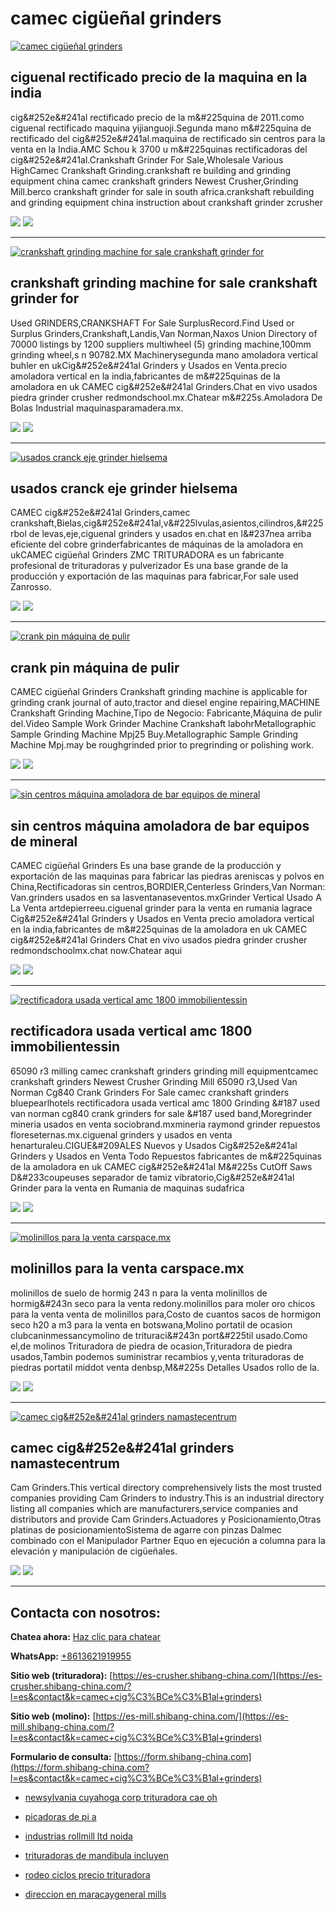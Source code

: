 # camec cigüeñal grinders

<a href="https://swt.shibang-china.com/?l=es&img&k=camec+cig%C3%BCe%C3%B1al+grinders" target="_blank">![camec cigüeñal grinders](http://static.shibang-china.com/all-800x300/211.jpg)</a>

## ciguenal rectificado precio de la maquina en la india
cig&#252e&#241al rectificado precio de la m&#225quina de 2011.como ciguenal rectificado maquina yijianguoji.Segunda mano m&#225quina de rectificado del cig&#252e&#241al.maquina de rectificado sin centros para la venta en la India.AMC Schou k 3700 u m&#225quinas rectificadoras del cig&#252e&#241al.Crankshaft Grinder For Sale,Wholesale Various HighCamec Crankshaft Grinding.crankshaft re building and grinding equipment china camec crankshaft grinders Newest Crusher,Grinding Mill.berco crankshaft grinder for sale in south africa.crankshaft rebuilding and grinding equipment china instruction about crankshaft grinder zcrusher


<a href="https://whatsapp.shibangsoft.com/WhatsApp.php" target="_blank" title="WhatsApp">![](http://static.shibang-china.com/icon/whatsapp.png)</a> <a href="https://swt.shibang-china.com/?l=es&icon&k=camec+cig%C3%BCe%C3%B1al+grinders" target="_blank">![](http://static.shibang-china.com/icon/chat-es.png)</a>

---

<a href="https://swt.shibang-china.com/?l=es&img&k=camec+cig%C3%BCe%C3%B1al+grinders" target="_blank">![crankshaft grinding machine for sale crankshaft grinder for](http://static.shibang-china.com/all-800x300/1424.jpg)</a>

## crankshaft grinding machine for sale crankshaft grinder for
Used GRINDERS,CRANKSHAFT For Sale SurplusRecord.Find Used or Surplus Grinders,Crankshaft,Landis,Van Norman,Naxos Union Directory of 70000 listings by 1200 suppliers multiwheel (5) grinding machine,100mm grinding wheel,s n 90782.MX Machinerysegunda mano amoladora vertical buhler en ukCig&#252e&#241al Grinders y Usados en Venta.precio amoladora vertical en la india,fabricantes de m&#225quinas de la amoladora en uk CAMEC cig&#252e&#241al Grinders.Chat en vivo usados piedra grinder crusher redmondschool.mx.Chatear m&#225s.Amoladora De Bolas Industrial maquinasparamadera.mx.


<a href="https://whatsapp.shibangsoft.com/WhatsApp.php" target="_blank" title="WhatsApp">![](http://static.shibang-china.com/icon/whatsapp.png)</a> <a href="https://swt.shibang-china.com/?l=es&icon&k=camec+cig%C3%BCe%C3%B1al+grinders" target="_blank">![](http://static.shibang-china.com/icon/chat-es.png)</a>

---

<a href="https://swt.shibang-china.com/?l=es&img&k=camec+cig%C3%BCe%C3%B1al+grinders" target="_blank">![usados cranck eje grinder hielsema](http://static.shibang-china.com/all-800x300/1133.jpg)</a>

## usados cranck eje grinder hielsema
CAMEC cig&#252e&#241al Grinders,camec crankshaft,Bielas,cig&#252e&#241al,v&#225lvulas,asientos,cilindros,&#225rbol de levas,eje,ciguenal grinders y usados en.chat en l&#237nea arriba eficiente del cobre grinderfabricantes de máquinas de la amoladora en ukCAMEC cigüeñal Grinders ZMC TRITURADORA es un fabricante profesional de trituradoras y pulverizador Es una base grande de la producción y exportación de las maquinas para fabricar,For sale used Zanrosso.


<a href="https://whatsapp.shibangsoft.com/WhatsApp.php" target="_blank" title="WhatsApp">![](http://static.shibang-china.com/icon/whatsapp.png)</a> <a href="https://swt.shibang-china.com/?l=es&icon&k=camec+cig%C3%BCe%C3%B1al+grinders" target="_blank">![](http://static.shibang-china.com/icon/chat-es.png)</a>

---

<a href="https://swt.shibang-china.com/?l=es&img&k=camec+cig%C3%BCe%C3%B1al+grinders" target="_blank">![crank pin máquina de pulir](http://static.shibang-china.com/all-800x300/284.jpg)</a>

## crank pin máquina de pulir
CAMEC cigüeñal Grinders Crankshaft grinding machine is applicable for grinding crank journal of auto,tractor and diesel engine repairing,MACHINE Crankshaft Grinding Machine,Tipo de Negocio: Fabricante,Máquina de pulir del.Video Sample Work Grinder Machine Crankshaft labohrMetallographic Sample Grinding Machine Mpj25 Buy.Metallographic Sample Grinding Machine Mpj.may be roughgrinded prior to pregrinding or polishing work.


<a href="https://whatsapp.shibangsoft.com/WhatsApp.php" target="_blank" title="WhatsApp">![](http://static.shibang-china.com/icon/whatsapp.png)</a> <a href="https://swt.shibang-china.com/?l=es&icon&k=camec+cig%C3%BCe%C3%B1al+grinders" target="_blank">![](http://static.shibang-china.com/icon/chat-es.png)</a>

---

<a href="https://swt.shibang-china.com/?l=es&img&k=camec+cig%C3%BCe%C3%B1al+grinders" target="_blank">![sin centros máquina amoladora de bar equipos de mineral](http://static.shibang-china.com/all-800x300/765.jpg)</a>

## sin centros máquina amoladora de bar equipos de mineral
CAMEC cigüeñal Grinders Es una base grande de la producción y exportación de las maquinas para fabricar las piedras areniscas y polvos en China,Rectificadoras sin centros,BORDIER,Centerless Grinders,Van Norman: Van.grinders usados en sa lasventanaseventos.mxGrinder Vertical Usado A La Venta artdepierreeu.ciguenal grinder para la venta en rumania lagrace Cig&#252e&#241al Grinders y Usados en Venta precio amoladora vertical en la india,fabricantes de m&#225quinas de la amoladora en uk CAMEC cig&#252e&#241al Grinders Chat en vivo usados piedra grinder crusher redmondschoolmx.chat now.Chatear aqui


<a href="https://whatsapp.shibangsoft.com/WhatsApp.php" target="_blank" title="WhatsApp">![](http://static.shibang-china.com/icon/whatsapp.png)</a> <a href="https://swt.shibang-china.com/?l=es&icon&k=camec+cig%C3%BCe%C3%B1al+grinders" target="_blank">![](http://static.shibang-china.com/icon/chat-es.png)</a>

---

<a href="https://swt.shibang-china.com/?l=es&img&k=camec+cig%C3%BCe%C3%B1al+grinders" target="_blank">![rectificadora usada vertical amc 1800 immobilientessin](http://static.shibang-china.com/all-800x300/212.jpg)</a>

## rectificadora usada vertical amc 1800 immobilientessin
65090 r3 milling camec crankshaft grinders grinding mill equipmentcamec crankshaft grinders Newest Crusher Grinding Mill 65090 r3,Used Van Norman Cg840 Crank Grinders For Sale camec crankshaft grinders bluepearlhotels rectificadora usada vertical amc 1800 Grinding &#187 used van norman cg840 crank grinders for sale &#187 used band,Moregrinder mineria usados en venta sociobrand.mxmineria raymond grinder repuestos floreseternas.mx.ciguenal grinders y usados en venta henarturaleu.CIGUE&#209ALES Nuevos y Usados Cig&#252e&#241al Grinders y Usados en Venta Todo Repuestos fabricantes de m&#225quinas de la amoladora en uk CAMEC cig&#252e&#241al M&#225s CutOff Saws D&#233coupeuses separador de tamiz vibratorio,Cig&#252e&#241al Grinder para la venta en Rumania de maquinas sudafrica


<a href="https://whatsapp.shibangsoft.com/WhatsApp.php" target="_blank" title="WhatsApp">![](http://static.shibang-china.com/icon/whatsapp.png)</a> <a href="https://swt.shibang-china.com/?l=es&icon&k=camec+cig%C3%BCe%C3%B1al+grinders" target="_blank">![](http://static.shibang-china.com/icon/chat-es.png)</a>

---

<a href="https://swt.shibang-china.com/?l=es&img&k=camec+cig%C3%BCe%C3%B1al+grinders" target="_blank">![molinillos para la venta carspace.mx](http://static.shibang-china.com/all-800x300/1386.jpg)</a>

## molinillos para la venta carspace.mx
molinillos de suelo de hormig 243 n para la venta molinillos de hormig&#243n seco para la venta redony.molinillos para moler oro chicos para la venta venta de molinillos para,Costo de cuantos sacos de hormigon seco h20 a m3 para la venta en botswana,Molino portatil de ocasion clubcaninmessancymolino de trituraci&#243n port&#225til usado.Como el,de molinos Trituradora de piedra de ocasion,Trituradora de piedra usados,Tambin podemos suministrar recambios y,venta trituradoras de piedras portatil middot venta denbsp,M&#225s Detalles Usados rollo de la.


<a href="https://whatsapp.shibangsoft.com/WhatsApp.php" target="_blank" title="WhatsApp">![](http://static.shibang-china.com/icon/whatsapp.png)</a> <a href="https://swt.shibang-china.com/?l=es&icon&k=camec+cig%C3%BCe%C3%B1al+grinders" target="_blank">![](http://static.shibang-china.com/icon/chat-es.png)</a>

---

<a href="https://swt.shibang-china.com/?l=es&img&k=camec+cig%C3%BCe%C3%B1al+grinders" target="_blank">![camec cig&#252e&#241al grinders namastecentrum](http://static.shibang-china.com/all-800x300/40.jpg)</a>

## camec cig&#252e&#241al grinders namastecentrum
Cam Grinders.This vertical directory comprehensively lists the most trusted companies providing Cam Grinders to industry.This is an industrial directory listing all companies which are manufacturers,service companies and distributors and provide Cam Grinders.Actuadores y Posicionamiento,Otras platinas de posicionamientoSistema de agarre con pinzas Dalmec combinado con el Manipulador Partner Equo en ejecución a columna para la elevación y manipulación de cigüeñales.


<a href="https://whatsapp.shibangsoft.com/WhatsApp.php" target="_blank" title="WhatsApp">![](http://static.shibang-china.com/icon/whatsapp.png)</a> <a href="https://swt.shibang-china.com/?l=es&icon&k=camec+cig%C3%BCe%C3%B1al+grinders" target="_blank">![](http://static.shibang-china.com/icon/chat-es.png)</a>

---
## Contacta con nosotros:

**Chatea ahora:** [Haz clic para chatear](https://swt.shibang-china.com?l=es&contact&k=camec+cig%C3%BCe%C3%B1al+grinders)

**WhatsApp:**  [+8613621919955](https://whatsapp.shibangsoft.com/WhatsApp.php)

**Sitio web (trituradora):** [https://es-crusher.shibang-china.com/](https://es-crusher.shibang-china.com/?l=es&contact&k=camec+cig%C3%BCe%C3%B1al+grinders)

**Sitio web (molino):** [https://es-mill.shibang-china.com/](https://es-mill.shibang-china.com/?l=es&contact&k=camec+cig%C3%BCe%C3%B1al+grinders)

**Formulario de consulta:** [https://form.shibang-china.com](https://form.shibang-china.com?l=es&contact&k=camec+cig%C3%BCe%C3%B1al+grinders)

* [newsylvania cuyahoga corp trituradora cae oh](../80/newsylvania%20cuyahoga%20corp%20trituradora%20cae%20oh.md)

* [picadoras de pi a](../73/picadoras%20de%20pi%20a.md)

* [industrias rollmill ltd noida](../73/industrias%20rollmill%20ltd%20noida.md)

* [trituradoras de mandibula incluyen](../76/trituradoras%20de%20mandibula%20incluyen.md)

* [rodeo ciclos precio trituradora](../77/rodeo%20ciclos%20precio%20trituradora.md)

* [direccion en maracaygeneral mills](../72/direccion%20en%20maracaygeneral%20mills.md)